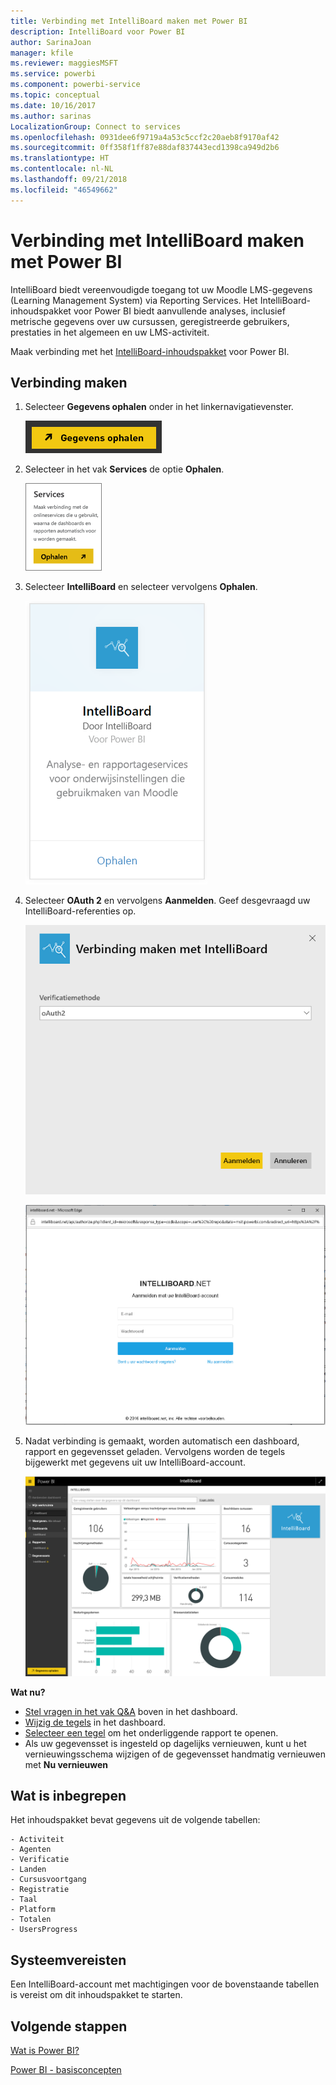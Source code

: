 ```yaml
---
title: Verbinding met IntelliBoard maken met Power BI
description: IntelliBoard voor Power BI
author: SarinaJoan
manager: kfile
ms.reviewer: maggiesMSFT
ms.service: powerbi
ms.component: powerbi-service
ms.topic: conceptual
ms.date: 10/16/2017
ms.author: sarinas
LocalizationGroup: Connect to services
ms.openlocfilehash: 0931dee6f9719a4a53c5ccf2c20aeb8f9170af42
ms.sourcegitcommit: 0ff358f1ff87e88daf837443ecd1398ca949d2b6
ms.translationtype: HT
ms.contentlocale: nl-NL
ms.lasthandoff: 09/21/2018
ms.locfileid: "46549662"
---
```

# <a name="connect-to-intelliboard-with-power-bi"></a>Verbinding met IntelliBoard maken met Power BI
IntelliBoard biedt vereenvoudigde toegang tot uw Moodle LMS-gegevens (Learning Management System) via Reporting Services. Het IntelliBoard-inhoudspakket voor Power BI biedt aanvullende analyses, inclusief metrische gegevens over uw cursussen, geregistreerde gebruikers, prestaties in het algemeen en uw LMS-activiteit.

Maak verbinding met het [IntelliBoard-inhoudspakket](https://app.powerbi.com/getdata/services/intelliboard) voor Power BI.

## <a name="how-to-connect"></a>Verbinding maken
1. Selecteer **Gegevens ophalen** onder in het linkernavigatievenster.  
   
    ![](media/service-connect-to-intelliboard/getdata.png)
2. Selecteer in het vak **Services** de optie **Ophalen**.  
   
    ![](media/service-connect-to-intelliboard/services.png)
3. Selecteer **IntelliBoard** en selecteer vervolgens **Ophalen**.  
   
    ![](media/service-connect-to-intelliboard/intelliboard.png)
4. Selecteer **OAuth 2** en vervolgens **Aanmelden**. Geef desgevraagd uw IntelliBoard-referenties op.
   
    ![](media/service-connect-to-intelliboard/creds.png)
   
    ![](media/service-connect-to-intelliboard/creds2.png)
5. Nadat verbinding is gemaakt, worden automatisch een dashboard, rapport en gegevensset geladen. Vervolgens worden de tegels bijgewerkt met gegevens uit uw IntelliBoard-account.
   
    ![](media/service-connect-to-intelliboard/dashboard.png)

**Wat nu?**

* [Stel vragen in het vak Q&A](consumer/end-user-q-and-a.md) boven in het dashboard.
* [Wijzig de tegels](service-dashboard-edit-tile.md) in het dashboard.
* [Selecteer een tegel](consumer/end-user-tiles.md) om het onderliggende rapport te openen.
* Als uw gegevensset is ingesteld op dagelijks vernieuwen, kunt u het vernieuwingsschema wijzigen of de gegevensset handmatig vernieuwen met **Nu vernieuwen**

## <a name="whats-included"></a>Wat is inbegrepen
Het inhoudspakket bevat gegevens uit de volgende tabellen:  

    - Activiteit  
    - Agenten  
    - Verificatie  
    - Landen  
    - Cursusvoortgang  
    - Registratie
    - Taal  
    - Platform  
    - Totalen  
    - UsersProgress    

## <a name="system-requirements"></a>Systeemvereisten
Een IntelliBoard-account met machtigingen voor de bovenstaande tabellen is vereist om dit inhoudspakket te starten.

## <a name="next-steps"></a>Volgende stappen
[Wat is Power BI?](power-bi-overview.md)

[Power BI - basisconcepten](consumer/end-user-basic-concepts.md)

